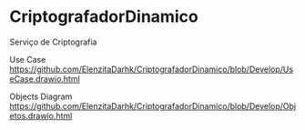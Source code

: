 # CriptografadorDinamico
Serviço de Criptografia

Use Case
https://github.com/ElenzitaDarhk/CriptografadorDinamico/blob/Develop/UseCase.drawio.html

Objects Diagram
https://github.com/ElenzitaDarhk/CriptografadorDinamico/blob/Develop/Objetos.drawio.html
